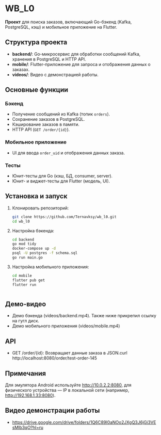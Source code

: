 # **WB_L0**

**Проект** для поиска заказов, включающий Go-бэкенд (Kafka, PostgreSQL, кэш) и мобильное приложение на Flutter.

## **Структура проекта**

- **backend/**: Go-микросервис для обработки сообщений Kafka, хранения в PostgreSQL и HTTP API.
- **mobile/**: Flutter-приложение для запроса и отображения данных о заказах.
- **videos/**: Видео с демонстрацией работы.

## **Основные функции**

### **Бэкенд**

- Получение сообщений из Kafka (топик `orders`).
- Сохранение заказов в PostgreSQL.
- Кэширование заказов в памяти.
- HTTP API (`GET /order/{id}`).

### **Мобильное приложение**

- UI для ввода `order_uid` и отображения данных заказа.

### **Тесты**

- Юнит-тесты для Go (кэш, БД, consumer, server).
- Юнит- и виджет-тесты для Flutter (модель, UI).

## **Установка и запуск**

1. Клонировать репозиторий:
   ```bash
   git clone https://github.com/Ternavksy/wb_l0.git
   cd wb_l0


2. Настройка бэкенда:
    ```bash
    cd backend
    go mod tidy
    docker-compose up -d
    psql -U postgres -f schema.sql
    go run main.go


3. Настройка мобильного приложения:
    ```bash
    cd mobile
    flutter pub get
    flutter run



## **Демо-видео**

- Демо бэкенда (videos/backend.mp4). Также ниже прикрепил ссылку на гугл диск.
- Демо мобильного приложения (videos/mobile.mp4)

## **API**

- GET /order/{id}: Возвращает данные заказа в JSON.curl http://localhost:8080/order/test-order-145



## **Примечания**

Для эмулятора Android используйте http://10.0.2.2:8080, для физического устройства — IP в локальной сети (например, http://192.168.1.33:8080).

## **Видео демонстрации работы**
- https://drive.google.com/drive/folders/1Q6C89I0aNOo2JXgQ3J6jGi3VEsMIb3qO?hl=ru